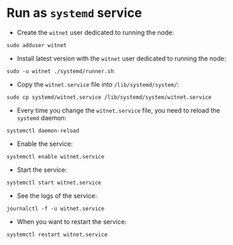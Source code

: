 # Run as `systemd` service

* Create the `witnet` user dedicated to running the node:

```
sudo adduser witnet
```

* Install latest version with the `witnet` user dedicated to running the node:

```
sudo -u witnet ./systemd/runner.sh
```

* Copy the `witnet.service` file into `/lib/systemd/system/`:

```
sudo cp systemd/witnet.service /lib/systemd/system/witnet.service
```

* Every time you change the `witnet.service` file, you need to reload the `systemd` daemon:

```
systemctl daemon-reload
```

* Enable the service:

```
systemctl enable witnet.service
```

* Start the service:

```
systemctl start witnet.service
```

* See the logs of the service:

```
journalctl -f -u witnet.service
```

* When you want to restart the service:

```
systemctl restart witnet.service
```


